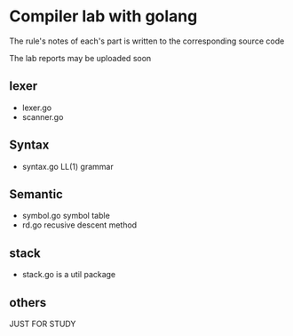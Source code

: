 # Compiler lab with golang 

The rule's notes of each's part is written to the corresponding source code

The lab reports may be uploaded soon
## lexer

* lexer.go
* scanner.go

## Syntax

* syntax.go LL(1) grammar

## Semantic

* symbol.go symbol table
* rd.go recusive descent method

## stack
* stack.go is a util package


## others

JUST FOR STUDY
